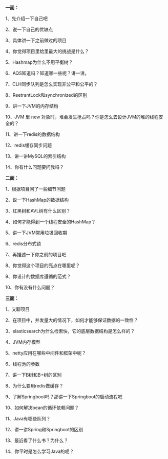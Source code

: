 

**一面：**  

  1、先介绍一下自己吧  

  2、说一下自己的优缺点  

  3、具体讲一下之前做过的项目  

  4、你觉得项目里给里最大的挑战是什么？  

  5、Hashmap为什么不用平衡树？  

  6、AQS知道吗？知道哪一些呢？讲一讲。  

  7、CLH同步队列是怎么实现非公平和公平的？  

  8、ReetrantLock和synchronized的区别  

  9、讲一下JVM的内存结构  

  10、JVM 里 new 对象时，堆会发生抢占吗？你是怎么去设计JVM的堆的线程安全的？  

  11、讲一下redis的数据结构  

  12、redis缓存同步问题  

  13、讲一讲MySQL的索引结构  

  14、你有什么问题要问我吗？  

  
 

  **二面：**  

  1、根据项目问了一些细节问题  

  2、说一下HashMap的数据结构  

  3、红黑树和AVL树有什么区别？  

  4、如何才能得到一个线程安全的HashMap？  

  5、讲一下JVM常用垃圾回收期  

  6、redis分布式锁  

  7、再描述一下你之前的项目吧  

  8、你觉得这个项目的亮点在哪里呢？  

  9、你设计的数据库遵循的范式？  

  10、你有没有什么问题？  

  
 

  **三面：**  

  1、又聊项目  

  2、在项目中，并发量大的情况下，如何才能够保证数据的一致性？  

  3、elasticsearch为什么检索快，它的底层数据结构是怎么样的？  

  4、JVM内存模型  

  5、netty应用在哪些中间件和框架中呢？  

  6、线程池的参数  

  7、讲一下B树和B+树的区别  

  8、为什么要用redis做缓存？  

  9、了解Springboot吗？那讲一下Springboot的启动流程吧  

  10、如何解决bean的循环依赖问题？  

  11、Java有哪些队列？  

  12、讲一讲Spring和Springboot的区别  

  13、最近看了什么书？为什么？  

  14、你平时是怎么学习Java的呢？